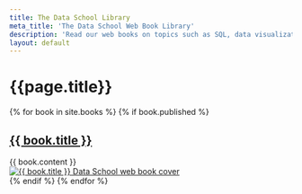 ```yaml
---
title: The Data School Library
meta_title: 'The Data School Web Book Library'
description: 'Read our web books on topics such as SQL, data visualization, and dashboard design.'
layout: default
---
```

<h1 class="title centered mb-5">{{page.title}}</h1>
{% for book in site.books %}
  {% if book.published %}<div class="row mb-5">
    <div class="col-sm-8">
      <a href="{{ book.url }}" class="book-info">
        <h2 class="mt-0">{{ book.title }} <i class="fas fa-arrow-right"></i></h2>
      </a>
      {{ book.content }}
    </div>
    <div class="col-sm-4 book-cover">
      <a href="{{ book.url }}" class="hover-link">
        <img class="hover-img" src="{{ book.cover_image }}" alt="{{ book.title }} Data School web book cover" title="Read the {{ book.title }} web book">
      </a>
    </div>
  </div>{% endif %}
{% endfor %}
